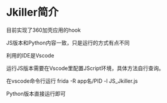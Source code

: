 # Jkiller简介
目前实现了360加壳应用的hook

JS版本和Python内容一致，只是运行的方式有点不同

利用的IDE是Vscode

运行JS版本需要在Vscode里配置JScript环境，具体方法自行查询。

在vscode命令行运行 frida -R app名/PID -l JS_Jkiller.js 

Python版本直接运行即可
